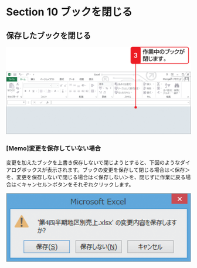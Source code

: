 # Section 10 ブックを閉じる

## 保存したブックを閉じる

![](003.png)

### [Memo]変更を保存していない場合

変更を加えたブックを上書き保存しないで閉じようとすると、下図のようなダイアログボックスが表示されます。ブックの変更を保存して閉じる場合は＜保存＞を、変更を保存しないで閉じる場合は＜保存しない＞を、閉じずに作業に戻る場合は＜キャンセル＞ボタンをそれぞれクリックします。

![memo](004.png)